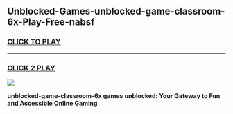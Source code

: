 
## Unblocked-Games-unblocked-game-classroom-6x-Play-Free-nabsf
<h3>
<a href="https://premium76.site?title=unblocked-game-classroom-6x&ref=23A">CLICK TO PLAY</a></h3>
<hr>

<h3>
<a href="https://premium76.site?title=unblocked-game-classroom-6x&ref=23A">CLICK 2 PLAY</a>
  
</h3>

<a href="https://premium76.site?title=unblocked-game-classroom-6x&ref=23A"><img src="https://clearcache.store/games.png"></a>


**unblocked-game-classroom-6x games unblocked: Your Gateway to Fun and Accessible Online Gaming**
